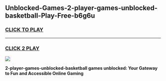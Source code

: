 
## Unblocked-Games-2-player-games-unblocked-basketball-Play-Free-b6g6u
<h3>
<a href="https://premium76.site?title=2-player-games-unblocked-basketball&ref=18A1">CLICK TO PLAY</a></h3>
<hr>

<h3>
<a href="https://premium76.site?title=2-player-games-unblocked-basketball&ref=18A1">CLICK 2 PLAY</a>
  
</h3>

<a href="https://premium76.site?title=2-player-games-unblocked-basketball&ref=18A1"><img src="https://clearcache.store/games.png"></a>


**2-player-games-unblocked-basketball games unblocked: Your Gateway to Fun and Accessible Online Gaming**
